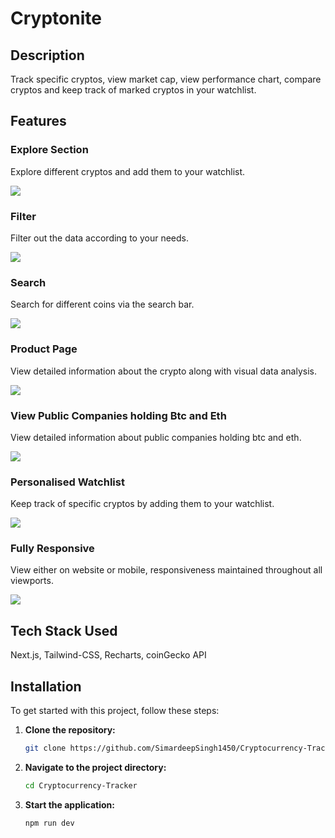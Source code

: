 # Cryptonite

## Description

Track specific cryptos, view market cap, view performance chart, compare cryptos and keep track of marked cryptos in your watchlist.

## Features

### Explore Section
Explore different cryptos and add them to your watchlist.

<img src="https://github.com/user-attachments/assets/8e62e8d5-80ed-4c3d-ad28-1cd6e4c08ba2"/>

### Filter
Filter out the data according to your needs.

<img src="https://github.com/user-attachments/assets/505747a5-4247-414e-8f55-44ec9b442aaa">

### Search
Search for different coins via the search bar.

<img src="https://github.com/user-attachments/assets/1cda750a-fec3-4cd5-afd1-922db86a882c"/>

### Product Page
View detailed information about the crypto along with visual data analysis.

<img src="https://github.com/user-attachments/assets/0881e361-247d-4a74-a41e-2fed83980f72"/>

### View Public Companies holding Btc and Eth
View detailed information about public companies holding btc and eth.

<img src="https://github.com/user-attachments/assets/c52a5b16-80f8-4286-b014-a5cb22020bb2"/>

### Personalised Watchlist
Keep track of specific cryptos by adding them to your watchlist.

<img src="https://github.com/user-attachments/assets/8fa2f5bd-a90c-49cb-94b0-7fa00448918b"/>

### Fully Responsive
View either on website or mobile, responsiveness maintained throughout all viewports.

<img src="https://github.com/user-attachments/assets/91780520-7276-432b-a3ad-5971a0eea6f7"/>

## Tech Stack Used

Next.js, Tailwind-CSS, Recharts, coinGecko API

## Installation

To get started with this project, follow these steps:

1. **Clone the repository:**

    ```bash
    git clone https://github.com/SimardeepSingh1450/Cryptocurrency-Tracker
    ```

2. **Navigate to the project directory:**

    ```bash
    cd Cryptocurrency-Tracker
    ```

3. **Start the application:**

    ```bash
    npm run dev
    ```
